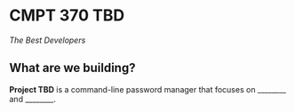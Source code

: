 # CMPT 370 TBD

*The Best Developers*

## What are we building?
**Project TBD** is a command-line password manager that focuses on ________ and ________.

